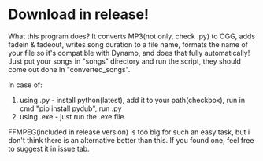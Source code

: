# Download in release!

What this program does?
It converts MP3(not only, check .py) to OGG, adds fadein & fadeout, writes song duration to a file name, formats the name of your file so it's compatible with Dynamo, and does that fully automatically! Just put your songs in "songs" directory and run the script, they should come out done in "converted_songs".


In case of:
1) using .py - install python(latest), add it to your path(checkbox), run in cmd "pip install pydub", run .py
2) using .exe - just run the .exe file.


FFMPEG(included in release version) is too big for such an easy task, but i don't think there is an alternative better than this. If you found one, feel free to suggest it in issue tab.


